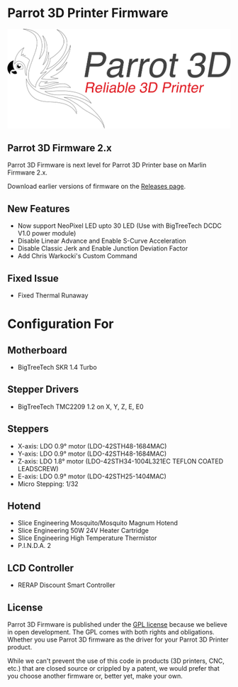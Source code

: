 # Parrot 3D Printer Firmware
![Parrot 3D Logo](https://github.com/narasak/parrot_3d/blob/master/img/parrot_3d_logo.svg?raw=true)

## Parrot 3D Firmware 2.x

Parrot 3D Firmware is next level for Parrot 3D Printer base on Marlin Firmware 2.x.

Download earlier versions of firmware on the [Releases page](https://github.com/narasak/parrot_3d_firmware/releases).

## New Features
* Now support NeoPixel LED upto 30 LED (Use with BigTreeTech DCDC V1.0 power module)
* Disable Linear Advance and Enable S-Curve Acceleration
* Disable Classic Jerk and Enable Junction Deviation Factor
* Add Chris Warkocki's Custom Command

## Fixed Issue
* Fixed Thermal Runaway

# Configuration For

## Motherboard
* BigTreeTech SKR 1.4 Turbo

## Stepper Drivers
* BigTreeTech TMC2209 1.2 on X, Y, Z, E, E0

## Steppers
* X-axis: LDO 0.9° motor (LDO-42STH48-1684MAC)
* Y-axis: LDO 0.9° motor (LDO-42STH48-1684MAC)
* Z-axis: LDO 1.8° motor (LDO-42STH34-1004L321EC TEFLON COATED LEADSCREW)
* E-axis: LDO 0.9° motor (LDO-42STH25-1404MAC)
* Micro Stepping: 1/32

## Hotend
* Slice Engineering Mosquito/Mosquito Magnum Hotend
* Slice Engineering 50W 24V Heater Cartridge
* Slice Engineering High Temperature Thermistor
* P.I.N.D.A. 2

## LCD Controller
* RERAP Discount Smart Controller

## License

Parrot 3D Firmware is published under the [GPL license](/LICENSE) because we believe in open development. The GPL comes with both rights and obligations. Whether you use Parrot 3D firmware as the driver for your Parrot 3D Printer product.

While we can't prevent the use of this code in products (3D printers, CNC, etc.) that are closed source or crippled by a patent, we would prefer that you choose another firmware or, better yet, make your own.
